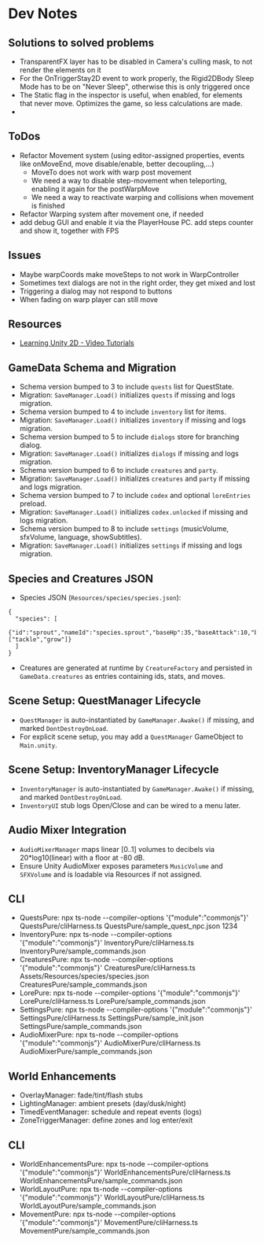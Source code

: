 # Dev Notes

## Solutions to solved problems
- TransparentFX layer has to be disabled in Camera's culling mask, to not render the elements on it
- For the OnTriggerStay2D event to work properly, the Rigid2DBody Sleep Mode has to be on "Never Sleep", otherwise this is only triggered once
- The Static flag in the inspector is useful, when enabled, for elements that never move. Optimizes the game, so less calculations are made.
-

## ToDos
- Refactor Movement system (using editor-assigned properties, events like onMoveEnd, move disable/enable, better decoupling,...)
	- MoveTo does not work with warp post movement
	- We need a way to disable step-movement when teleporting, enabling it again for the postWarpMove
	- We need a way to reactivate warping and collisions when movement is finished
- Refactor Warping system after movement one, if needed
- add debug GUI and enable it via the PlayerHouse PC. add steps counter and show it, together with FPS


## Issues
- Maybe warpCoords make moveSteps to not work in WarpController
- Sometimes text dialogs are not in the right order, they get mixed and lost
- Triggering a dialog may not respond to buttons
- When fading on warp player can still move


## Resources
- [Learning Unity 2D - Video Tutorials](https://www.youtube.com/playlist?list=PL0dOETTrhWWCuWcl2OjB3GfvrlfWEzx18)

## GameData Schema and Migration
- Schema version bumped to 3 to include `quests` list for QuestState.
- Migration: `SaveManager.Load()` initializes `quests` if missing and logs migration.
- Schema version bumped to 4 to include `inventory` list for items.
- Migration: `SaveManager.Load()` initializes `inventory` if missing and logs migration.
- Schema version bumped to 5 to include `dialogs` store for branching dialog.
- Migration: `SaveManager.Load()` initializes `dialogs` if missing and logs migration.
- Schema version bumped to 6 to include `creatures` and `party`.
- Migration: `SaveManager.Load()` initializes `creatures` and `party` if missing and logs migration.
- Schema version bumped to 7 to include `codex` and optional `loreEntries` preload.
- Migration: `SaveManager.Load()` initializes `codex.unlocked` if missing and logs migration.
- Schema version bumped to 8 to include `settings` (musicVolume, sfxVolume, language, showSubtitles).
- Migration: `SaveManager.Load()` initializes `settings` if missing and logs migration.

## Species and Creatures JSON
- Species JSON (`Resources/species/species.json`):
```
{
  "species": [
    {"id":"sprout","nameId":"species.sprout","baseHp":35,"baseAttack":10,"baseDefense":8,"baseSpeed":12,"captureRate":60,"allowedMoves":["tackle","grow"]}
  ]
}
```
- Creatures are generated at runtime by `CreatureFactory` and persisted in `GameData.creatures` as entries containing ids, stats, and moves.

## Scene Setup: QuestManager Lifecycle
- `QuestManager` is auto-instantiated by `GameManager.Awake()` if missing, and marked `DontDestroyOnLoad`.
- For explicit scene setup, you may add a `QuestManager` GameObject to `Main.unity`.

## Scene Setup: InventoryManager Lifecycle
- `InventoryManager` is auto-instantiated by `GameManager.Awake()` if missing, and marked `DontDestroyOnLoad`.
- `InventoryUI` stub logs Open/Close and can be wired to a menu later.

## Audio Mixer Integration
- `AudioMixerManager` maps linear [0..1] volumes to decibels via 20*log10(linear) with a floor at -80 dB.
- Ensure Unity AudioMixer exposes parameters `MusicVolume` and `SFXVolume` and is loadable via Resources if not assigned.

## CLI
- QuestsPure: npx ts-node --compiler-options '{"module":"commonjs"}' QuestsPure/cliHarness.ts QuestsPure/sample_quest_npc.json 1234
- InventoryPure: npx ts-node --compiler-options '{"module":"commonjs"}' InventoryPure/cliHarness.ts InventoryPure/sample_commands.json
- CreaturesPure: npx ts-node --compiler-options '{"module":"commonjs"}' CreaturesPure/cliHarness.ts Assets/Resources/species/species.json CreaturesPure/sample_commands.json
- LorePure: npx ts-node --compiler-options '{"module":"commonjs"}' LorePure/cliHarness.ts LorePure/sample_commands.json
- SettingsPure: npx ts-node --compiler-options '{"module":"commonjs"}' SettingsPure/cliHarness.ts SettingsPure/sample_init.json SettingsPure/sample_commands.json
- AudioMixerPure: npx ts-node --compiler-options '{"module":"commonjs"}' AudioMixerPure/cliHarness.ts AudioMixerPure/sample_commands.json

## World Enhancements
- OverlayManager: fade/tint/flash stubs
- LightingManager: ambient presets (day/dusk/night)
- TimedEventManager: schedule and repeat events (logs)
- ZoneTriggerManager: define zones and log enter/exit

## CLI
- WorldEnhancementsPure: npx ts-node --compiler-options '{"module":"commonjs"}' WorldEnhancementsPure/cliHarness.ts WorldEnhancementsPure/sample_commands.json
- WorldLayoutPure: npx ts-node --compiler-options '{"module":"commonjs"}' WorldLayoutPure/cliHarness.ts WorldLayoutPure/sample_commands.json
- MovementPure: npx ts-node --compiler-options '{"module":"commonjs"}' MovementPure/cliHarness.ts MovementPure/sample_commands.json
